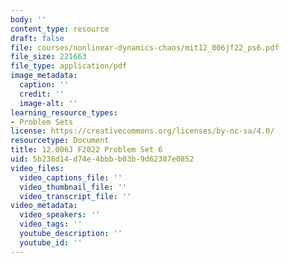 ```yaml
---
body: ''
content_type: resource
draft: false
file: courses/nonlinear-dynamics-chaos/mit12_006jf22_ps6.pdf
file_size: 221663
file_type: application/pdf
image_metadata:
  caption: ''
  credit: ''
  image-alt: ''
learning_resource_types:
- Problem Sets
license: https://creativecommons.org/licenses/by-nc-sa/4.0/
resourcetype: Document
title: 12.006J F2022 Problem Set 6
uid: 5b238d14-d74e-4bbb-b03b-9d62387e0852
video_files:
  video_captions_file: ''
  video_thumbnail_file: ''
  video_transcript_file: ''
video_metadata:
  video_speakers: ''
  video_tags: ''
  youtube_description: ''
  youtube_id: ''
---
```

